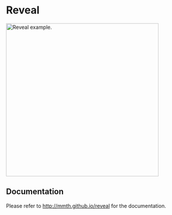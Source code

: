 # Reveal

<img src="http://mmth.github.io/reveal/example.gif" alt="Reveal example." width="418px" />

## Documentation

Please refer to http://mmth.github.io/reveal for the documentation.
